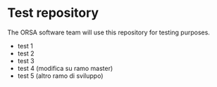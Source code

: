 # Test repository

The ORSA software team will use this repository for testing purposes.

* test 1
* test 2
* test 3
* test 4 (modifica su ramo master)
* test 5 (altro ramo di sviluppo)
